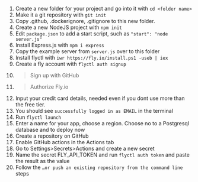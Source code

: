 1. Create a new folder for your project and go into it with `cd <folder name>`
1. Make it a git repository with `git init`
1. Copy .github, .dockerignore, .gitignore to this new folder.
1. Create a new NodeJS project with `npm init`
1. Edit `package.json` to add a start script, such as `"start": "node server.js"`
1. Install Express.js with `npm i express`
1. Copy the example server from `server.js` over to this folder
1. Install flyctl with `iwr https://fly.io/install.ps1 -useb | iex`
1. Create a fly account with `flyctl auth signup`
1. > Sign up with GitHub
1. > Authorize Fly.io
1. Input your credit card details, needed even if you dont use more than the free tier.
1. You should see `successfully logged in as EMAIL` in the terminal
1. Run `flyctl launch`
1. Enter a name for your app, choose a region. Choose no to a Postgresql database and to deploy now
1. Create a repository on GitHub
1. Enable GitHub actions in the Actions tab
1. Go to Settings>Secrets>Actions and create a new secret
1. Name the secret FLY_API_TOKEN and run `flyctl auth token` and paste the result as the value
1. Follow the `…or push an existing repository from the command line` steps
